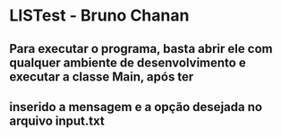 # LISTest - Bruno Chanan
## Para executar o programa, basta abrir ele com qualquer ambiente de desenvolvimento e executar a classe Main, após ter 
## inserido a mensagem e a opção desejada no arquivo input.txt

